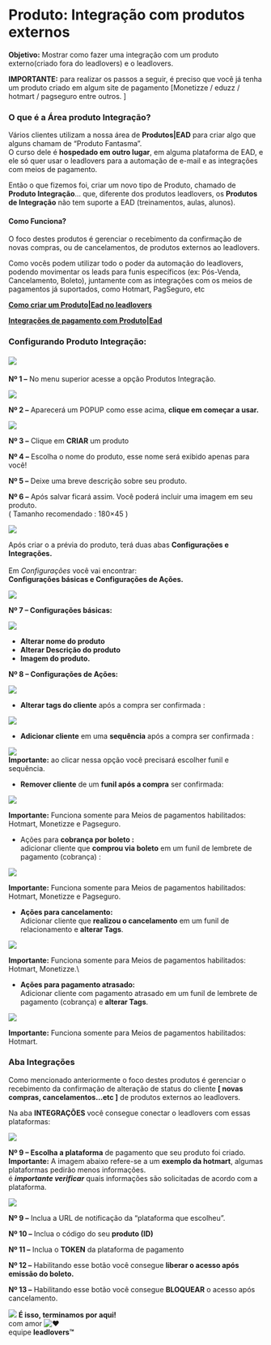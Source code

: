 # Produto: Integração com produtos externos

**Objetivo:** Mostrar como fazer uma integração com um produto externo(criado fora do leadlovers) e o leadlovers.

**IMPORTANTE:** para realizar os passos a seguir, é preciso que você já tenha um produto criado em algum site de pagamento \[Monetizze / eduzz / hotmart / pagseguro entre outros. ]

### **O que é a Área produto Integração?**

Vários clientes utilizam a nossa área de **Produtos|EAD** para criar algo que alguns chamam de “Produto Fantasma”.\
O curso dele é **hospedado em outro lugar**, em alguma plataforma de EAD, e ele só quer usar o leadlovers para a automação de e-mail e as integrações com meios de pagamento.

Então o que fizemos foi, criar um novo tipo de Produto, chamado de **Produto Integração**… que, diferente dos produtos leadlovers, os **Produtos de Integração** não tem suporte a EAD (treinamentos, aulas, alunos).

#### **Como Funciona?**

O foco destes produtos é gerenciar o recebimento da confirmação de novas compras, ou de cancelamentos, de produtos externos ao leadlovers.

Como vocês podem utilizar todo o poder da automação do leadlovers, podendo movimentar os leads para funis específicos (ex: Pós-Venda, Cancelamento, Boleto), juntamente com as integrações com os meios de pagamentos já suportados, como Hotmart, PagSeguro, etc

[**Como criar um Produto|Ead no leadlovers**](https://suporte.love/como-criar-um-produto/)

[**Integrações de pagamento com Produto|Ead**](https://suporte.love/indice-integracoes-de-pagamento/)

### **Configurando Produto Integração:**

#### [![](https://legado.leadlovers.site/wp-content/uploads/2020/09/t1-11-1.png)](https://legado.leadlovers.site/wp-content/uploads/2020/09/t1-11-1.png)

**Nº 1 –** No menu superior acesse a opção Produtos Integração.

[![](https://legado.leadlovers.site/wp-content/uploads/2020/09/t1-12-1.png)](https://legado.leadlovers.site/wp-content/uploads/2020/09/t1-12-1.png)

**Nº 2 –** Aparecerá um POPUP como esse acima, **clique em começar a usar.**

[![](https://legado.leadlovers.site/wp-content/uploads/2020/09/t1-13-1.png)](https://legado.leadlovers.site/wp-content/uploads/2020/09/t1-13-1.png)

**Nº 3 –** Clique em **CRIAR** um produto

**Nº 4 –** Escolha o nome do produto, esse nome será exibido apenas para você!

**Nº 5 –** Deixe uma breve descrição sobre seu produto.

**Nº 6 –** Após salvar ficará assim. Você poderá incluir uma imagem em seu produto.\
( Tamanho recomendado : 180×45 )

[![](https://legado.leadlovers.site/wp-content/uploads/2020/09/produto\_-integrao-com-produtos-externos-360041179553\_mceclip4.png)](https://legado.leadlovers.site/wp-content/uploads/2020/09/produto\_-integrao-com-produtos-externos-360041179553\_mceclip4.png)

Após criar o a prévia do produto, terá duas abas **Configurações e Integrações.**\
\
Em _Configurações_ você vai encontrar:\
**Configurações básicas e Configurações de Ações.**

[![](https://legado.leadlovers.site/wp-content/uploads/2020/09/produto\_-integrao-com-produtos-externos-360041179553\_mceclip5.png)](https://legado.leadlovers.site/wp-content/uploads/2020/09/produto\_-integrao-com-produtos-externos-360041179553\_mceclip5.png)

**Nº 7 – Configurações básicas:**

[![](https://legado.leadlovers.site/wp-content/uploads/2020/09/produto\_-integrao-com-produtos-externos-360041179553\_mceclip8.png)](https://legado.leadlovers.site/wp-content/uploads/2020/09/produto\_-integrao-com-produtos-externos-360041179553\_mceclip8.png)

* **Alterar nome do produto**
* **Alterar Descrição do produto**
* **Imagem do produto.**

**Nº 8 – Configurações de Ações:**

[![](https://legado.leadlovers.site/wp-content/uploads/2020/09/produto\_-integrao-com-produtos-externos-360041179553\_mceclip7.png)](https://legado.leadlovers.site/wp-content/uploads/2020/09/produto\_-integrao-com-produtos-externos-360041179553\_mceclip7.png)

* **Alterar tags do cliente** após a compra ser confirmada :

[![](https://legado.leadlovers.site/wp-content/uploads/2020/09/produto\_-integrao-com-produtos-externos-360041179553\_mceclip9.png)](https://legado.leadlovers.site/wp-content/uploads/2020/09/produto\_-integrao-com-produtos-externos-360041179553\_mceclip9.png)

* **Adicionar cliente** em uma **sequência** após a compra ser confirmada :

[![](https://legado.leadlovers.site/wp-content/uploads/2020/09/produto\_-integrao-com-produtos-externos-360041179553\_mceclip10.png)](https://legado.leadlovers.site/wp-content/uploads/2020/09/produto\_-integrao-com-produtos-externos-360041179553\_mceclip10.png)\
**Importante:** ao clicar nessa opção você precisará escolher funil e sequência.

* **Remover cliente** de um **funil após a compra** ser confirmada:

![](https://legado.leadlovers.site/wp-content/uploads/2020/09/produto\_-integrao-com-produtos-externos-360041179553\_mceclip11.png)

**Importante:** Funciona somente para Meios de pagamentos habilitados: Hotmart, Monetizze e Pagseguro.

* Ações para **cobrança por boleto :**\
  adicionar cliente que **comprou via boleto** em um funil de lembrete de pagamento (cobrança) :

[![](https://legado.leadlovers.site/wp-content/uploads/2020/09/produto\_-integrao-com-produtos-externos-360041179553\_mceclip12.png)](https://legado.leadlovers.site/wp-content/uploads/2020/09/produto\_-integrao-com-produtos-externos-360041179553\_mceclip12.png)

**Importante:** Funciona somente para Meios de pagamentos habilitados: Hotmart, Monetizze e Pagseguro.

* **Ações para cancelamento:**\
  Adicionar cliente que **realizou o cancelamento** em um funil de relacionamento e **alterar Tags**.

[![](https://legado.leadlovers.site/wp-content/uploads/2020/09/produto\_-integrao-com-produtos-externos-360041179553\_mceclip13.png)](https://legado.leadlovers.site/wp-content/uploads/2020/09/produto\_-integrao-com-produtos-externos-360041179553\_mceclip13.png)

**Importante:** Funciona somente para Meios de pagamentos habilitados: Hotmart, Monetizze.\


* **Ações para pagamento atrasado:**\
  Adicionar cliente com pagamento atrasado em um funil de lembrete de pagamento (cobrança) e **alterar Tags**.

[![](https://legado.leadlovers.site/wp-content/uploads/2020/09/produto\_-integrao-com-produtos-externos-360041179553\_mceclip14.png)](https://legado.leadlovers.site/wp-content/uploads/2020/09/produto\_-integrao-com-produtos-externos-360041179553\_mceclip14.png)

**Importante:** Funciona somente para Meios de pagamentos habilitados: Hotmart.

### **Aba Integrações**

Como mencionado anteriormente o foco destes produtos é gerenciar o recebimento da confirmação de alteração de status do cliente **\[ novas compras, cancelamentos…etc ]** de produtos externos ao leadlovers.

Na aba **INTEGRAÇÕES** você consegue conectar o leadlovers com essas plataformas:

[![](https://legado.leadlovers.site/wp-content/uploads/2020/09/produto\_-integrao-com-produtos-externos-360041179553\_mceclip15.png)](https://legado.leadlovers.site/wp-content/uploads/2020/09/produto\_-integrao-com-produtos-externos-360041179553\_mceclip15.png)

**Nº 9 – Escolha a plataforma** de pagamento que seu produto foi criado.\
**Importante:** A imagem abaixo refere-se a um **exemplo da hotmart**, algumas plataformas pedirão menos informações.\
é _**importante verificar**_ quais informações são solicitadas de acordo com a plataforma.

[![](https://legado.leadlovers.site/wp-content/uploads/2020/09/produto\_-integrao-com-produtos-externos-360041179553\_mceclip17.png)](https://legado.leadlovers.site/wp-content/uploads/2020/09/produto\_-integrao-com-produtos-externos-360041179553\_mceclip17.png)

**Nº 9 –** Inclua a URL de notificação da “plataforma que escolheu”.

**Nº 10 –** Inclua o código do seu **produto (ID)**

**Nº 11 –** Inclua o **TOKEN** da plataforma de pagamento

**Nº 12 –** Habilitando esse botão você consegue **liberar o acesso após emissão do boleto.**

**Nº 13 –** Habilitando esse botão você consegue **BLOQUEAR** o acesso após cancelamento.

![](https://legado.leadlovers.site/wp-content/uploads/2020/09/1f3c1.svg) **É isso, terminamos por aqui!**\
com amor ![❤](https://legado.leadlovers.site/wp-content/uploads/2020/09/2764.svg)\
equipe **leadlovers™**
